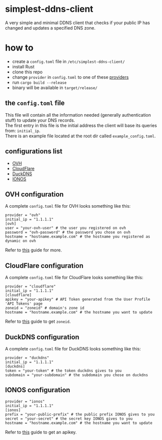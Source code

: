# simplest-ddns-client
A very simple and minimal DDNS client that checks if your public IP has changed and updates a specified DNS zone.

# how to
* create a `config.toml` file in `/etc/simplest-ddns-client/`
* install Rust
* clone this repo
* change `provider` in `config.toml` to one of these [providers](#configurations-list)
* run `cargo build --release`
* binary will be available in `target/release/`

## the `config.toml` file
This file will contain all the information needed (generally authentication stuff) to update your DNS records.<br>
The first entry in this file is the initial address the client will base its queries from: `initial_ip`.<br>
There is an example file located at the root dir called `example_config.toml`.

## configurations list
* [OVH](#ovh-configuration)
* [CloudFlare](#cloudflare-configuration)
* [DuckDNS](#duckdns-configuration)
* [IONOS](#ionos-configuration)

## OVH configuration
A complete `config.toml` file for OVH looks something like this:

```
provider = "ovh"
initial_ip = "1.1.1.1"
[ovh]
user = "your-ovh-user" # the user you registered on ovh
password = "ovh-password" # the password you chose on ovh
hostname = "hostname.example.com" # the hostname you registered as dynamic on ovh
```

Refer to [this](https://docs.ovh.com/gb/en/domains/hosting_dynhost/) guide for more.

## CloudFlare configuration
A complete `config.toml` file for CloudFlare looks something like this:

```
provider = "cloudflare"
initial_ip = "1.1.1.1"
[cloudflare]
apikey = "your-apikey" # API Token generated from the User Profile 'API Tokens' page
zoneid = "zoneid" # domain's zone id
hostname = "hostname.example.com" # the hostname you want to update
```

Refer to [this](https://developers.cloudflare.com/fundamentals/get-started/basic-tasks/find-account-and-zone-ids/) guide to get `zoneid`.

## DuckDNS configuration
A complete `config.toml` file for DuckDNS looks something like this:

```
provider = "duckdns"
initial_ip = "1.1.1.1"
[duckdns]
token = "your-token" # the token duckdns gives to you
subdomain = "your-subdomain" # the subdomain you chose on duckdns
```

## IONOS configuration
```
provider = "ionos"
initial_ip = "1.1.1.1"
[ionos]
prefix = "your-public-prefix" # the public prefix IONOS gives to you
secret = "your-secret" # the secret key IONOS gives to you
hostname = "hostname.example.com" # the hostname you want to update
```

Refer to [this](https://developer.hosting.ionos.com/docs/getstarted) guide to get an apikey.
